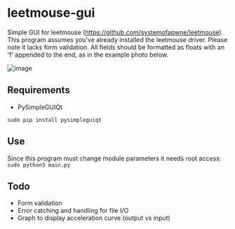 # leetmouse-gui
Simple GUI for leetmouse (https://github.com/systemofapwne/leetmouse). This program assumes you've already installed the leetmouse driver.
Please note it lacks form validation. All fields should be formatted as floats with an 'f' appended to the end, as in the example photo below.

![image](https://i.imgur.com/RFpL59Z.png)

## Requirements
- PySimpleGUIQt

``` sudo pip install pysimpleguiqt ```

## Use

Since this program must change module parameters it needs root access:
``` sudo python3 main.py ```


## Todo
- Form validation
- Error catching and handling for file I/O
- Graph to display acceleration curve (output vs input)
